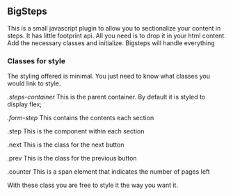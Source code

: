 ## BigSteps  
This is a small javascript plugin to allow you to sectionalize your content in steps. It has little footprint api. All you need is to drop it in your html content.
Add the necessary classes and initialize.
Bigsteps will handle everything

### Classes for style
The styling offered is minimal. You just need to know what classes you would link to style. 

*.steps-container*
This is the parent container. By default it is styled to display flex;

*.form-step*
This contains the contents each section

.step
This is the component within each section

.next
This is the class for the next button

.prev
This is the class for the previous button

.counter
This is a span element that indicates the number of pages left

With these class you are free to style it the way you want it.

